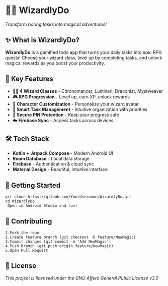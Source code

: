 # 🧙‍♂️ WizardlyDo
*Transform boring tasks into magical adventures!*


## ✨ What is WizardlyDo?

**WizardlyDo** is a gamified todo app that turns your daily tasks into epic RPG quests! Choose your wizard class, level up by completing tasks, and unlock magical rewards as you boost your productivity.

## 🎯 Key Features

- **🧙‍♀️ 4 Wizard Classes** - Chronomancer, Luminari, Draconist, Mystweaver
- **🎮 RPG Progression** - Level up, earn XP, unlock rewards
- **🎨 Character Customization** - Personalize your wizard avatar
- **📱 Smart Task Management** - Intuitive organization with priorities
- **🔐 Secure PIN Protection** - Keep your progress safe
- **☁️ Firebase Sync** - Access tasks across devices

## 🛠️ Tech Stack

- **Kotlin + Jetpack Compose** - Modern Android UI
- **Room Database** - Local data storage
- **Firebase** - Authentication & cloud sync
- **Material Design** - Beautiful, intuitive interface

## 🚀 Getting Started

    git clone https://github.com/YourUsername/WizardlyDo.git
    cd WizardlyDo
     Open in Android Studio and run!

##  🤝 Contributing

    1.Fork the repo
    2.Create feature branch (git checkout -b feature/NewMagic)
    3.Commit changes (git commit -m 'Add NewMagic')
    4.Push branch (git push origin feature/NewMagic)
    5.Open Pull Request

## 📄 License
  *This project is licensed under the GNU Affero General Public License v3.0*   

